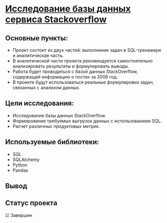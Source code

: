 # [Исследование базы данных сервиса Stackoverflow](https://github.com/Kibmor/Ramil_Yarullin_data_analyst/blob/main/08.%20%D0%9F%D1%80%D0%BE%D0%B4%D0%B2%D0%B8%D0%BD%D1%83%D1%82%D1%8B%D0%B9%20SQL/08_Advanced_SQL.ipynb)

## Основные пункты:
- Проект состоит из двух частей: выполнение задач в SQL-тренажере и аналитическая часть.
- В аналитической части проекта рекомендуется самостоятельно анализировать результаты и формулировать выводы.
- Работа будет проводиться с базой данных StackOverflow, содержащей информацию о постах за 2008 год.
- В проекте будут использоваться реальные формулировки задач, связанных с анализом данных.

## Цели исследования:
- Исследование базы данных StackOverflow.
- Формирование требуемых выгрузок данных с использованием SQL.
- Расчет различных продуктовых метрик.

## Используемые библиотеки:
- SQL
- SQLAlchemy
- Python
- Pandas
## Вывод

## Статус проекта
☑ Завершен
